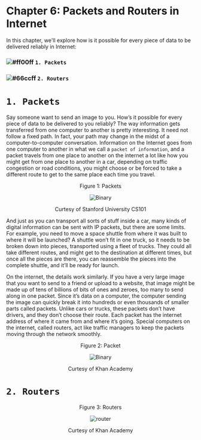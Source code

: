 # Chapter 6: Packets and Routers in Internet

In this chapter, we'll explore how is it possible for every piece of data to be delivered reliably in Internet:

### ![#ff00ff](https://placehold.it/15/ff00ff/000000?text=+) `1. Packets`
### ![#66ccff](https://placehold.it/15/66ccff/000000?text=+) `2. Routers`

# `1. Packets`

Say someone want to send an image to you. How’s it possible for every piece of data to be delivered to you reliably? 
The way information gets transferred from one computer to another is pretty interesting. It need not follow a fixed path. In
fact, your path may change in the midst of a computer-to-computer conversation. Information on the Internet goes from one
computer to another in what we call a `packet of information`, and a packet travels from one place to another on the internet
a lot like how you might get from one place to another in a car, depending on traffic congestion or road conditions, you might
choose or be forced to take a different route to get to the same place each time you travel.

<p align="center">
   Figure 1: Packets
</p>

<p align="center">
  <img src="https://github.com/XinYangSAU/CSCI1101-Intro-to-Computing/blob/master/Images/packets.png" alt="Binary"/>
</p>

<p align="center">
   Curtesy of Stanford University CS101
</p>

And just as you can transport all sorts of stuff inside a car, many kinds of digital information can be sent with IP packets,
but there are some limits. For example, you need to move a space shuttle from where it was built to where it will be launched?
A shuttle won’t fit in one truck, so it needs to be broken down into pieces, transported using a fleet of trucks. They could
all take different routes, and might get to the destination at different times, but once all the pieces are there, you can
reassemble the pieces into the complete shuttle, and it’ll be ready for launch. 

On the internet, the details work similarly. If you have a very large image that you want to send to a friend or upload to a
website, that image might be made up of tens of billions of bits of ones and zeroes, too many to send along in one packet.
Since it’s data on a computer, the computer sending the image can quickly break it into hundreds or even thousands of smaller
parts called packets. Unlike cars or trucks, these packets don’t have drivers, and they don’t choose their route. Each packet
has the internet address of where it came from and where it’s going. Special computers on the internet, called routers, act
like traffic managers to keep the packets moving through the network smoothly. 

<p align="center">
   Figure 2: Packet
</p>

<p align="center">
  <img src="https://github.com/XinYangSAU/CSCI1101-Intro-to-Computing/blob/master/Images/packet.png" alt="Binary"/>
</p>

<p align="center">
   Curtesy of Khan Academy
</p>

# `2. Routers`

<p align="center">
   Figure 3: Routers
</p>

<p align="center">
  <img src="https://github.com/XinYangSAU/CSCI1101-Intro-to-Computing/blob/master/Images/routers.png" alt="router"/>
</p>

<p align="center">
   Curtesy of Khan Academy
</p>









